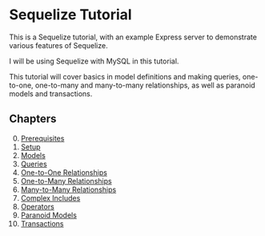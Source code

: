 # Sequelize Tutorial

This is a Sequelize tutorial, with an example Express server to demonstrate various features of Sequelize.

I will be using Sequelize with MySQL in this tutorial.

This tutorial will cover basics in model definitions and making queries, one-to-one, one-to-many and many-to-many relationships, as well as paranoid models and transactions.

## Chapters

0. [Prerequisites](./tutorial/00_Prerequisites.md)
1. [Setup](./tutorial/01_Setup.md)
2. [Models](./tutorial/02_Models.md)
3. [Queries](./tutorial/03_Queries.md)
4. [One-to-One Relationships](./tutorial/04_One-to-One.md)
5. [One-to-Many Relationships](./tutorial/05_One-to-Many.md)
6. [Many-to-Many Relationships](./tutorial/06_Many-to-Many.md)
7. [Complex Includes](./tutorial/07_Complex_Includes.md)
8. [Operators](./tutorial/08_Operators.md)
9. [Paranoid Models](./tutorial/09_Paranoid_Models.md)
10. [Transactions](./tutorial/10_Transactions.md)
